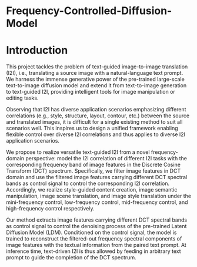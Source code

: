 # Frequency-Controlled-Diffusion-Model

# Introduction
This project tackles the problem of text-guided image-to-image translation (I2I), i.e., translating a source image with a natural-language text prompt. We harness the immense generative power of the pre-trained large-scale text-to-image diffusion model and extend it from text-to-image generation to text-guided I2I, providing intelligent tools for image manipulation or editing tasks. <br>

Observing that I2I has diverse application scenarios emphasizing different correlations (e.g., style, structure, layout, contour, etc.) between the source and translated images, it is difficult for a single existing method to suit all scenarios well. This inspires us to design a unified framework enabling flexible control over diverse I2I correlations and thus applies to diverse I2I application scenarios. <br>

We propose to realize versatile text-guided I2I from a novel frequency-domain perspective: model the I2I correlation of different I2I tasks with the corresponding frequency band of image features in the Discrete Cosine Transform (DCT) spectrum. Specifically, we filter image features in DCT domain and use the filtered image features carrying different DCT spectral bands as control signal to control the corresponding I2I correlation. Accordingly, we realize style-guided content creation, image semantic manipulation, image scene translation, and image style translation under the mini-frequency control, low-frequency control, mid-frequency control, and high-frequency control respectively. <br>

Our method extracts image features carrying different DCT spectral bands as control signal to control the denoising process of the pre-trained Latent Diffusion Model (LDM). Conditioned on the control signal, the model is trained to reconstruct the filtered-out frequency spectral components of image features with the textual information from the paired text prompt. At inference time, text-driven I2I is thus allowed by feeding in arbitrary text prompt to guide the completion of the DCT spectrum.
